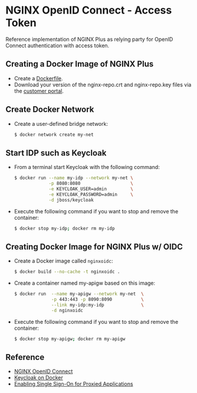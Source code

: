 # NGINX OpenID Connect - Access Token

Reference implementation of NGINX Plus as relying party for OpenID Connect authentication with access token.

## Creating a Docker Image of NGINX Plus
- Create a [Dockerfile](./Dockerfile).
- Download your version of the nginx-repo.crt and nginx-repo.key files via the [customer portal](https://cs.nginx.com/?_ga=2.268586425.912746048.1620625839-85838359.1596947109).

## Create Docker Network
- Create a user-defined bridge network:
  ```bash
  $ docker network create my-net
  ```

## Start IDP such as Keycloak
- From a terminal start Keycloak with the following command:
  ```bash
  $ docker run --name my-idp --network my-net \
               -p 8080:8080                   \
               -e KEYCLOAK_USER=admin         \
               -e KEYCLOAK_PASSWORD=admin     \
               -d jboss/keycloak
  ```

- Execute the following command if you want to stop and remove the container:
  ```bash
  $ docker stop my-idp; docker rm my-idp
  ```

## Creating Docker Image for NGINX Plus w/ OIDC
- Create a Docker image called `nginxoidc`:
  ```bash
  $ docker build --no-cache -t nginxoidc .
  ```

- Create a container named my-apigw based on this image:
  ```bash
  $ docker run  --name my-apigw --network my-net  \
                -p 443:443 -p 8090:8090           \
                --link my-idp:my-idp              \
                -d nginxoidc
  ```

- Execute the following command if you want to stop and remove the container:
  ```bash
  $ docker stop my-apigw; docker rm my-apigw
  ```

## Reference
- [NGINX OpenID Connect](https://github.com/shawnhankim/nginx-openid-connect)
- [Keycloak on Docker](https://www.keycloak.org/getting-started/getting-started-docker)
- [Enabling Single Sign-On for Proxied Applications](https://docs.nginx.com/nginx/deployment-guides/single-sign-on/)
